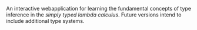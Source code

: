 An interactive webapplication for learning the fundamental concepts of type inference in the *simply typed lambda calculus*. Future versions intend to include additional type systems.
